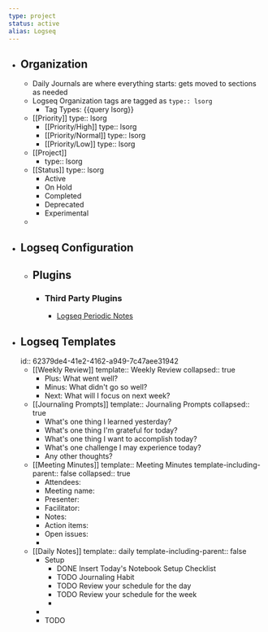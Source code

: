```yaml
---
type: project
status: active
alias: Logseq
---
```


- ## Organization
	- Daily Journals are where everything starts: gets moved to sections as needed
	- Logseq Organization tags are tagged as `type:: lsorg`
		- Tag Types: {{query lsorg}}
	- [[Priority]]
	  type:: lsorg
		- [[Priority/High]]
		  type:: lsorg
		- [[Priority/Normal]]
		  type:: lsorg
		- [[Priority/Low]]
		  type:: lsorg
	- [[Project]]
		- type:: lsorg
	- [[Status]]
	  type:: lsorg
		- Active
		- On Hold
		- Completed
		- Deprecated
		- Experimental
	-
- ## Logseq Configuration
	- ## Plugins
		- ### Third Party Plugins
			- [Logseq Periodic Notes](https://github.com/brendonscript/logseq-periodic-notes)
- ## Logseq Templates
  id:: 62379de4-41e2-4162-a949-7c47aee31942
	- [[Weekly Review]]
	  template:: Weekly Review
	  collapsed:: true
		- Plus: What went well?
		- Minus: What didn't go so well?
		- Next: What will I focus on next week?
	- [[Journaling Prompts]]
	  template:: Journaling Prompts
	  collapsed:: true
		- What's one thing I learned yesterday?
		- What's one thing I'm grateful for today?
		- What's one thing I want to accomplish today?
		- What's one challenge I may experience today?
		- Any other thoughts?
	- [[Meeting Minutes]]
	  template:: Meeting Minutes
	  template-including-parent:: false
	  collapsed:: true
		- Attendees:
		- Meeting name:
		- Presenter:
		- Facilitator:
		- Notes:
		- Action items:
		- Open issues:
		-
	- [[Daily Notes]]
	  template:: daily
	  template-including-parent:: false
		- Setup
			- DONE Insert Today's Notebook Setup Checklist
			- TODO Journaling Habit
			- TODO Review your schedule for the day
			- TODO Review your schedule for the week
			-
		-
		- TODO